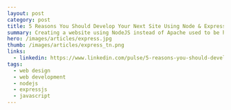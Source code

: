```yaml
---
layout: post
category: post
title: 5 Reasons You Should Develop Your Next Site Using Node & ExpressJS
summary: Creating a website using NodeJS instead of Apache used to be hard, but today several advances have made NodeJS Servers easy to deploy. In this article, I talk about what are some of the advantages of using Node and Express and why you should give it a shot.
hero: /images/articles/express.jpg
thumb: /images/articles/express_tn.png
links:
  - linkedin: https://www.linkedin.com/pulse/5-reasons-you-should-develop-your-next-site-using-node-ray-villalobos
tags:
  - web design
  - web development
  - nodejs
  - expressjs
  - javascript
---
```

